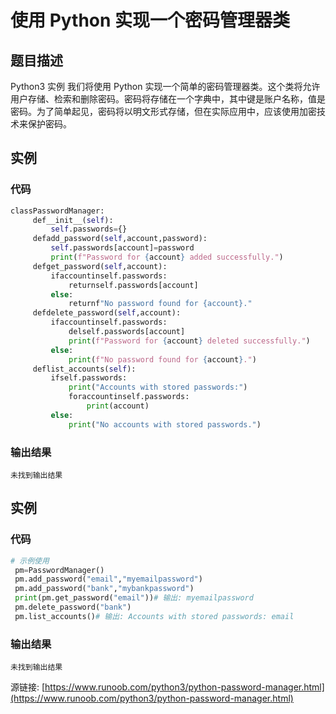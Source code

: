 # 使用 Python 实现一个密码管理器类

## 题目描述
Python3 实例
我们将使用 Python 实现一个简单的密码管理器类。这个类将允许用户存储、检索和删除密码。密码将存储在一个字典中，其中键是账户名称，值是密码。为了简单起见，密码将以明文形式存储，但在实际应用中，应该使用加密技术来保护密码。

## 实例
### 代码
```python
classPasswordManager:
     def__init__(self):
         self.passwords={}
     defadd_password(self,account,password):
         self.passwords[account]=password
         print(f"Password for {account} added successfully.")
     defget_password(self,account):
         ifaccountinself.passwords:
             returnself.passwords[account]
         else:
             returnf"No password found for {account}."
     defdelete_password(self,account):
         ifaccountinself.passwords:
             delself.passwords[account]
             print(f"Password for {account} deleted successfully.")
         else:
             print(f"No password found for {account}.")
     deflist_accounts(self):
         ifself.passwords:
             print("Accounts with stored passwords:")
             foraccountinself.passwords:
                 print(account)
         else:
             print("No accounts with stored passwords.")
```
### 输出结果
```
未找到输出结果
```
## 实例
### 代码
```python
# 示例使用
 pm=PasswordManager()
 pm.add_password("email","myemailpassword")
 pm.add_password("bank","mybankpassword")
 print(pm.get_password("email"))# 输出: myemailpassword
 pm.delete_password("bank")
 pm.list_accounts()# 输出: Accounts with stored passwords: email
```
### 输出结果
```
未找到输出结果
```
源链接: [https://www.runoob.com/python3/python-password-manager.html](https://www.runoob.com/python3/python-password-manager.html)